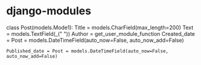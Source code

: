 # django-modules
class Post(models.Mode1):
    Title = models.CharField(max_length=200)
    Text = models.TextField(_(" "))
    Author = get_user_module_function
    Created_date = Post = models.DateTimeField(auto_now=False, auto_now_add=False)
    
    Published_date = Post = models.DateTimeField(auto_now=False, auto_now_add=False)
